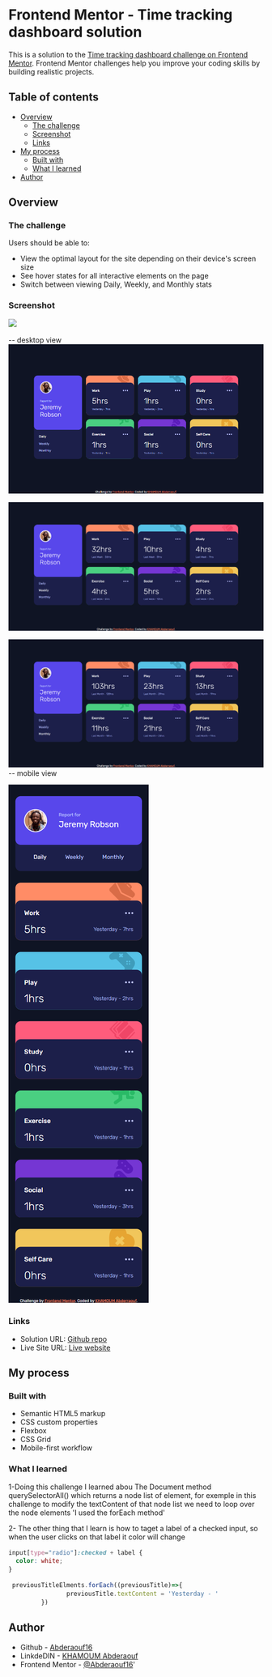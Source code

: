 # Frontend Mentor - Time tracking dashboard solution

This is a solution to the [Time tracking dashboard challenge on Frontend Mentor](https://www.frontendmentor.io/challenges/time-tracking-dashboard-UIQ7167Jw). Frontend Mentor challenges help you improve your coding skills by building realistic projects. 

## Table of contents

- [Overview](#overview)
  - [The challenge](#the-challenge)
  - [Screenshot](#screenshot)
  - [Links](#links)
- [My process](#my-process)
  - [Built with](#built-with)
  - [What I learned](#what-i-learned)
- [Author](#author)


## Overview

### The challenge

Users should be able to:

- View the optimal layout for the site depending on their device's screen size
- See hover states for all interactive elements on the page
- Switch between viewing Daily, Weekly, and Monthly stats

### Screenshot

![](./screenshot.jpg)

-- desktop view
![Alt text](images/desktop%20screenshot.png)

![Alt text](images/destop%20weekly%20preview.png)

![Alt text](images/desktop%20monthly%20preview.png)
-- mobile view

![Alt text](images/moblie%20screenshot.png)


### Links

- Solution URL: [Github repo](https://github.com/Abderaouf16/Frentend_mentor_challenge_9__Time-tracking-dashboard)
- Live Site URL: [Live website](https://abderaouf16.github.io/Frentend_mentor_challenge_9__Time-tracking-dashboard/)

## My process

### Built with

- Semantic HTML5 markup
- CSS custom properties
- Flexbox
- CSS Grid
- Mobile-first workflow


### What I learned

1-Doing this challenge I learned abou The Document method querySelectorAll() which returns a node list of element, for exemple in this challenge to modify the textContent of that node list we need to loop over the node elements 'I used the forEach method'

2- The other thing that I learn is how to taget a label of a checked input, so when the user clicks on that label it color will change
    


```css
input[type="radio"]:checked + label {
  color: white;
}
```
```js
 previousTitleElments.forEach((previousTitle)=>{
                previousTitle.textContent = 'Yesterday - '
         })
```


## Author

- Github - [Abderaouf16](https://github.com/Abderaouf16)
- LinkdeDIN - [KHAMOUM Abderaouf](https://www.linkedin.com/in/abderaouf-khamoum-657527260/)
- Frontend Mentor - [@Abderaouf16](https://www.frontendmentor.io/profile/Abderaouf16)'